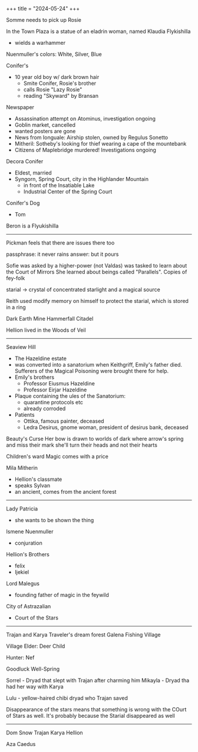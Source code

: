 +++
title = "2024-05-24"
+++

Somme needs to pick up Rosie 

In the Town Plaza is a statue of an eladrin woman, named Klaudia Flykishilla
  - wields a warhammer

Nuenmuller's colors: White, Silver, Blue

Conifer's
- 10 year old boy w/ dark brown hair
  - Smite Conifer, Rosie's brother
  - calls Rosie "Lazy Rosie"
  - reading "Skyward" by Bransan

Newspaper
  - Assassination attempt on Atominus, investigation ongoing
  - Goblin market, cancelled
  - wanted posters are gone
  - News from Ionguale: Airship stolen, owned by Regulus Sonetto
  - Mitheril: Sotheby's looking for thief wearing a cape of the mountebank
  - Citizens of Maplebridge murdered! Investigations ongoing

Decora Conifer
  - Eldest, married
  - Syngorn, Spring Court, city in the Highlander Mountain
    - in front of the Insatiable Lake
    - Industrial Center of the Spring Court

Conifer's Dog
  - Tom

Beron is a Flyukishilla

___

Pickman feels that there are issues there too

passphrase: it never rains
answer: but it pours

Sofie was asked by a higher-power (not Valdas) was tasked to 
learn about the Court of Mirrors
She learned about beings called "Parallels".
  Copies of fey-folk 

starial -> crystal of concentrated starlight and a magical source

Reith used modify memory on himself to protect the starial, which is stored in a ring

Dark Earth Mine
Hammerfall Citadel


Hellion lived in the Woods of Veil

___

Seaview Hill
  - The Hazeldine estate
  - was converted into a sanatorium when Keithgriff, 
    Emily's father died. Sufferers of the Magical Poisoning were brought there for help.
  - Emily's brothers
    - Professor Eiusmus Hazeldine
    - Professor Eirjar Hazeldine
  - Plaque containing the ules of the Sanatorium:
    - quarantine protocols etc
    - already corroded
  - Patients
    - Ottika, famous painter, deceased
    - Ledra Desirus, gnome woman, president of desirus bank, deceased


Beauty's Curse
Her bow is drawn to worlds of dark
where arrow's spring
and miss their mark
she'll turn their heads and not their hearts

Children's ward
Magic comes with a price


Mila Mitherin
  - Hellion's classmate
  - speaks Sylvan
  - an ancient, comes from the ancient forest

___

Lady Patricia
  - she wants to be shown the thing

Ismene Nuenmuller
  - conjuration

Hellion's Brothers
 - felix
 - Ijekiel


Lord Malegus
  - founding father of magic in the feywild


City of Astrazalian
  - Court of the Stars


___

Trajan and Karya
Traveler's dream forest
Galena Fishing Village

Village Elder: Deer Child

Hunter: Nef

Goodluck Well-Spring

Sorrel - Dryad that slept with Trajan after charming him
Mikayla - Dryad tha had her way with Karya


Lulu - yellow-haired chibi dryad who Trajan saved

Disappearance of the stars means that something is wrong with the COurt of Stars as well.
It's probably because the Starial disappeared as well

___

Dom
Snow
Trajan
Karya
Hellion

Aza
Caedus
